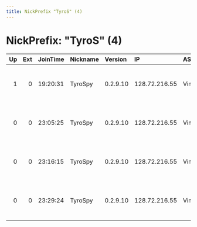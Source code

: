 ```yaml
---
title: NickPrefix "TyroS" (4)
---
```


# NickPrefix: "TyroS" (4)

|   Up |   Ext | JoinTime   | Nickname   | Version   | IP            | AS        | CC   |   ORp |   Dirp | OS    | Contact                                 |   eFamMembers |
|-----:|------:|:-----------|:-----------|:----------|:--------------|:----------|:-----|------:|-------:|:------|:----------------------------------------|--------------:|
|    1 |     0 | 19:20:31   | TyroSpy    | 0.2.9.10  | 128.72.216.55 | VimpelCom | ru   |  9001 |   9030 | Linux | TyroSpy &lt;tyrospy AT fake dot com&gt; |             1 |
|    0 |     0 | 23:05:25   | TyroSpy    | 0.2.9.10  | 128.72.216.55 | VimpelCom | ru   |  9001 |   9030 | Linux | TyroSpy &lt;tyrospy AT fake dot com&gt; |             1 |
|    0 |     0 | 23:16:15   | TyroSpy    | 0.2.9.10  | 128.72.216.55 | VimpelCom | ru   |  9001 |   9030 | Linux | TyroSpy &lt;tyrospy AT fake dot com&gt; |             1 |
|    0 |     0 | 23:29:24   | TyroSpy    | 0.2.9.10  | 128.72.216.55 | VimpelCom | ru   |  9001 |   9030 | Linux | TyroSpy &lt;tyrospy AT fake dot com&gt; |             1 |

